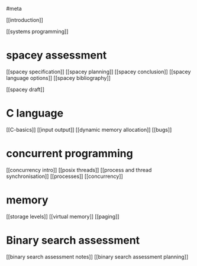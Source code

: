 #meta

[[introduction]]

[[systems programming]]

# spacey assessment

[[spacey specification]]
[[spacey planning]]
[[spacey conclusion]]
[[spacey language options]]
[[spacey bibliography]]

[[spacey draft]]
# C language
[[C-basics]]
[[input output]]
[[dynamic memory allocation]]
[[bugs]]
# concurrent programming

[[concurrency intro]]
[[posix threads]]
[[process and thread synchronisation]]
[[processes]]
[[concurrency]]

# memory

[[storage levels]]
[[virtual memory]]
[[paging]]
# Binary search assessment

[[binary search assessment notes]]
[[binary search assessment planning]]


